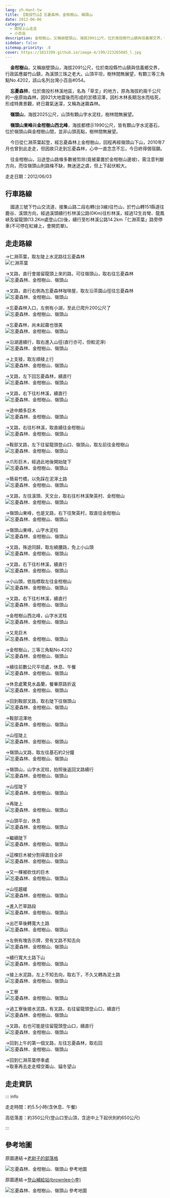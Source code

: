```yaml
---
lang: zh-Hant-tw
title: 【南投竹山】忘憂森林、金柑樹山、嶺頭山
date: 2012-06-06
category: 
  - 南投上山走走
  - 小百岳
description: 金柑樹山，又稱崩壁頭山，海拔2091公尺，位於南投縣竹山鎮與信義鄉交界，行政區應屬竹山鎮，為溪頭三珠之老大。山頂平坦，樹林間無展望，有顆三等三角點No.4202，該山名列台灣小百岳#054。 忘憂森林，位於南投杉林溪地區，名為「草坔」的地方，原為海拔約兩千公尺的一座原始森林，因921大地震後而形成的淤積沼澤，因杉木林長期泡水而枯死，形成特異景觀，終日霧氣迷濛，又稱為迷霧森林。 嶺頭山，海拔2025公尺，山頂有顆山字水泥柱，樹林間無展望。
sidebar: false
sitemap.priority: .8
cover: https://1013399.github.io/image-4/199/223265085_l.jpg
---
```


    **金柑樹山**，又稱崩壁頭山，海拔2091公尺，位於南投縣竹山鎮與信義鄉交界，行政區應屬竹山鎮，為溪頭三珠之老大。山頂平坦，樹林間無展望，有顆三等三角點No.4202，該山名列台灣小百岳#054。  

    **忘憂森林**，位於南投杉林溪地區，名為「草坔」的地方，原為海拔約兩千公尺的一座原始森林，因921大地震後而形成的淤積沼澤，因杉木林長期泡水而枯死，形成特異景觀，終日霧氣迷濛，又稱為迷霧森林。  


<!-- more -->
    **嶺頭山**，海拔2025公尺，山頂有顆山字水泥柱，樹林間無展望。  

    **嶺頭山東峰**與**金柑樹山西北峰**，海拔都標示1990公尺，皆有顆山字水泥基石，位於嶺頭山與金柑樹山間，並非山頭高點，樹林間無展望。  

    今日從仁淵茶葉起登，經忘憂森林上金柑樹山，回程再經嶺頭山下山，2010年7月也曾到此走走，但因故只走到忘憂森林，心中一直念念不忘，今日終得償宿願。  

    往金柑樹山，沿途登山路條多數被剪除(竟被棄置於金柑樹山邊坡)，需注意判斷方向，而往嶺頭山則路條不缺，無迷途之虞，但上下起伏較大。

走走日期：2012/06/03

## 行車路線
    國道三號下竹山交流道，接集山路二段右轉(台3線)往竹山，於竹山轉151縣道往鹿谷、溪頭方向，經過溪頭續行杉林溪公路(0Km)往杉林溪，經過12生肖彎、龍鳳峽及留龍頭(13.2Km處登山口)後，續行至杉林溪公路14.2km「仁淵茶葉」路旁停車(不可停在紅線上，會開罰單)。

## 走走路線
→仁淵茶葉，取左陡上水泥路往忘憂森林  
![仁淵茶葉](https://1013399.github.io/image-4/199/223265058_l.jpg)

→叉路，直行會接留龍頭上來的路，可往嶺頭山，取右往忘憂森林  
![忘憂森林、金柑樹山、嶺頭山](https://1013399.github.io/image-4/199/223265070_l.jpg)

→叉路，直行右側為忘憂森林咖啡屋，取左沿茶園山徑往忘憂森林  
![忘憂森林、金柑樹山、嶺頭山](https://1013399.github.io/image-4/199/223265073_l.jpg)

→忘憂森林入口，左側有小湖，至此已爬升200公尺了  
![忘憂森林、金柑樹山、嶺頭山](https://1013399.github.io/image-4/199/223265080_l.jpg)

→忘憂森林，尚未起霧也很美  
![忘憂森林、金柑樹山、嶺頭山](https://1013399.github.io/image-4/199/223265085_l.jpg)

→沿湖邊續行，取右進入山徑(直行亦可，但較泥濘)  
![忘憂森林、金柑樹山、嶺頭山](https://1013399.github.io/image-4/199/223265088_l.jpg)

→上支稜，取左順稜上行  
![忘憂森林、金柑樹山、嶺頭山](https://1013399.github.io/image-4/199/223265092_l.jpg)

→叉路，左下回忘憂森林，續直行  
![忘憂森林、金柑樹山、嶺頭山](https://1013399.github.io/image-4/199/223265095_l.jpg)

→叉路，右下往杉林溪，續直行  
![忘憂森林、金柑樹山、嶺頭山](https://1013399.github.io/image-4/199/223265098_l.jpg)

→途中頗多巨木  
![忘憂森林、金柑樹山、嶺頭山](https://1013399.github.io/image-4/199/223265108_l.jpg)

→叉路，右往杉林溪，取直續往金柑樹山  
![忘憂森林、金柑樹山、嶺頭山](https://1013399.github.io/image-4/199/223265112_l.jpg)

→鞍部叉路，左下往留龍頭登山口、嶺頭山，取左前往金柑樹山  
![忘憂森林、金柑樹山、嶺頭山](https://1013399.github.io/image-4/199/223265117_l.jpg)

→爪形巨木，經過此地後開始陡下  
![忘憂森林、金柑樹山、嶺頭山](https://1013399.github.io/image-4/199/223265120_l.jpg)

→簡易竹橋，以免踩在泥濘土路  
![忘憂森林、金柑樹山、嶺頭山](https://1013399.github.io/image-4/199/223265124_l.jpg)

→叉路，左往溪頭、天文台，取右往杉林溪聚英村、金柑樹山  
![忘憂森林、金柑樹山、嶺頭山](https://1013399.github.io/image-4/199/223265127_l.jpg)

→嶺頭山東峰，也是叉路，右下往聚英村，取直往金柑樹山  
![忘憂森林、金柑樹山、嶺頭山](https://1013399.github.io/image-4/199/223265132_l.jpg)

→嶺頭山東峰，山字水泥柱  
![忘憂森林、金柑樹山、嶺頭山](https://1013399.github.io/image-4/199/223265138_l.jpg)

→叉路，殊途同歸，取左繞腰路，免上小山頭  
![忘憂森林、金柑樹山、嶺頭山](https://1013399.github.io/image-4/199/223265140_l.jpg)

→叉路，右下往杉林溪，續直行  
![忘憂森林、金柑樹山、嶺頭山](https://1013399.github.io/image-4/199/223265144_l.jpg)

→小山頭，依指標取左往金柑樹山  
![忘憂森林、金柑樹山、嶺頭山](https://1013399.github.io/image-4/199/223265146_l.jpg)

→叉路，右下往杉林溪，續直行  
![忘憂森林、金柑樹山、嶺頭山](https://1013399.github.io/image-4/199/223265147_l.jpg)

→金柑樹山西北峰，山字水泥柱  
![忘憂森林、金柑樹山、嶺頭山](https://1013399.github.io/image-4/199/223265151_l.jpg)

→又見巨木  
![忘憂森林、金柑樹山、嶺頭山](https://1013399.github.io/image-4/199/223265152_l.jpg)

→金柑樹山，三等三角點No.4202  
![忘憂森林、金柑樹山、嶺頭山](https://1013399.github.io/image-4/199/223265155_l.jpg)

→續往前數公尺平坦處，休息、午餐  
![忘憂森林、金柑樹山、嶺頭山](https://1013399.github.io/image-4/199/223265159_l.jpg)

→休息處驚見水晶蘭，餐畢原路折返  
![忘憂森林、金柑樹山、嶺頭山](https://1013399.github.io/image-4/199/223265160_l.jpg)

→回到鞍部叉路，取右陡下往嶺頭山  
![忘憂森林、金柑樹山、嶺頭山](https://1013399.github.io/image-4/199/223265164_l.jpg)

→鞍部沼澤地  
![忘憂森林、金柑樹山、嶺頭山](https://1013399.github.io/image-4/199/223265170_l.jpg)

→山徑陡上  
![忘憂森林、金柑樹山、嶺頭山](https://1013399.github.io/image-4/199/223265178_l.jpg)

→嶺頭山叉路，取左往基石約2分鐘  
![忘憂森林、金柑樹山、嶺頭山](https://1013399.github.io/image-4/199/223265179_l.jpg)

→嶺頭山，山字水泥柱，拍照後返回叉路續行  
![忘憂森林、金柑樹山、嶺頭山](https://1013399.github.io/image-4/199/223265181_l.jpg)

→山徑陡下  
![忘憂森林、金柑樹山、嶺頭山](https://1013399.github.io/image-4/199/223265182_l.jpg)

→再陡上  
![忘憂森林、金柑樹山、嶺頭山](https://1013399.github.io/image-4/199/223265185_l.jpg)

→山頭平台，休息  
![忘憂森林、金柑樹山、嶺頭山](https://1013399.github.io/image-4/199/223265187_l.jpg)

→繼續陡下  
![忘憂森林、金柑樹山、嶺頭山](https://1013399.github.io/image-4/199/223265191_l.jpg)

→這棵巨木被分割得面目全非  
![忘憂森林、金柑樹山、嶺頭山](https://1013399.github.io/image-4/199/223265194_l.jpg)

→又一棵被砍伐的巨木  
![忘憂森林、金柑樹山、嶺頭山](https://1013399.github.io/image-4/199/223265199_l.jpg)

→山徑趨緩  
![忘憂森林、金柑樹山、嶺頭山](https://1013399.github.io/image-4/199/223265200_l.jpg)

→進入芒草路段  
![忘憂森林、金柑樹山、嶺頭山](https://1013399.github.io/image-4/199/223265203_l.jpg)

→出芒草後轉寬大土路  
![忘憂森林、金柑樹山、嶺頭山](https://1013399.github.io/image-4/199/223265206_l.jpg)

→左側有塊告示牌，旁有叉路不知去向  
![忘憂森林、金柑樹山、嶺頭山](https://1013399.github.io/image-4/199/223265213_l.jpg)

→續行寬大土路下山  
![忘憂森林、金柑樹山、嶺頭山](https://1013399.github.io/image-4/199/223265209_l.jpg)

→接上水泥路，左上不知去向，取右下，不久又轉為泥土路  
![忘憂森林、金柑樹山、嶺頭山](https://1013399.github.io/image-4/199/223265222_l.jpg)

→工寮  
![忘憂森林、金柑樹山、嶺頭山](https://1013399.github.io/image-4/199/223265224_l.jpg)

→過工寮後接水泥路，有叉路，右往留龍頭登山口，續直行  
![忘憂森林、金柑樹山、嶺頭山](https://1013399.github.io/image-4/199/223265228_l.jpg)

→叉路，右也可能是往留龍頭登山口，續直行  
![忘憂森林、金柑樹山、嶺頭山](https://1013399.github.io/image-4/199/223265231_l.jpg)

→回到上午的第一個叉路，左往忘憂森林，取右回  
![忘憂森林、金柑樹山、嶺頭山](https://1013399.github.io/image-4/199/223265233_l.jpg)

→回到仁淵茶葉停車處  
→取車再去走走樟空崙山、貓冬望山

## 走走資訊

::: info

走走時間：約5.5小時(含休息、午餐)

高低落差：約350公尺(登山口至山頂，含途中上下起伏則約650公尺)

:::

## 參考地圖
原圖連結→[老尉子的部落格](http://blog.xuite.net/laoweiz/blog/16863849)

![忘憂森林、金柑樹山、嶺頭山 參考地圖](https://1013399.github.io/image-4/199/223265391_l.jpg)

原圖連結→[登山補給站(brownlee小李)](http://www.keepon.com.tw/ActiveSite/Article/One.asp?ArticleID=26234)  

![忘憂森林、金柑樹山、嶺頭山 參考地圖](https://1013399.github.io/image-4/199/223265399_l.jpg)